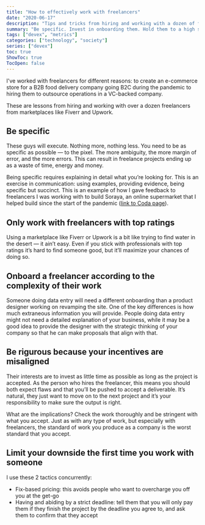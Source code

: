 ```yaml
---
title: "How to effectively work with freelancers"
date: "2020-06-17"
description: "Tips and tricks from hiring and working with a dozen of freelancers over the web"
summary: "Be specific. Invest in onboarding them. Hold them to a high standard."
tags: ["devex", "metrics"]
categories: ["technology", "society"]
series: ["devex"]
toc: true
ShowToc: true
TocOpen: false
---
```


I've worked with freelancers for different reasons: to create an e-commerce store for a B2B food delivery company going B2C during the pandemic to hiring them to outsource operations in a VC-backed company.

These are lessons from hiring and working with over a dozen freelancers from marketplaces like Fiverr and Upwork.

## Be specific

These guys will execute. Nothing more, nothing less. You need to be as specific as possible — to the pixel. The more ambiguity, the more margin of error, and the more errors. This can result in freelance projects ending up as a waste of time, energy and money.

Being specific requires explaining in detail what you’re looking for. This is an exercise in communication: using examples, providing evidence, being specific but succinct. This is an example of how I gave feedback to freelancers I was working with to build Soraya, an online supermarket that I helped build since the start of the pandemic ([link to Coda page](https://coda.io/d/Briefing-Shopify-e-commerce-project_dNoIf5IqnaX/Changes-To-be-done_suyj_1G_#_lu3r175U)).

## Only work with freelancers with top ratings

Using a marketplace like Fiverr or Upwork is a bit like trying to find water in the desert — it ain’t easy. Even if you stick with professionals with top ratings it’s hard to find someone good, but it’ll maximize your chances of doing so.

## Onboard a freelancer according to the complexity of their work

Someone doing data entry will need a different onboarding than a product designer working on revamping the site. One of the key differences is how much extraneous information you will provide. People doing data entry might not need a detailed explanation of your business, while it may be a good idea to provide the designer with the strategic thinking of your company so that he can make proposals that align with that.

## Be rigurous because your incentives are misaligned

Their interests are to invest as little time as possible as long as the project is accepted. As the person who hires the freelancer, this means you should both expect flaws and that you’ll be pushed to accept a deliverable. It’s natural, they just want to move on to the next project and it’s your responsibility to make sure the output is right.

What are the implications? Check the work thoroughly and be stringent with what you accept. Just as with any type of work, but especially with freelancers, the standard of work you produce as a company is the worst standard that you accept.

## Limit your downside the first time you work with someone

I use these 2 tactics concurrently:

- Fix-based pricing: this avoids people who want to overcharge you off you at the get-go
- Having and abiding by a strict deadline: tell them that you will only pay them if they finish the project by the deadline you agree to, and ask them to confirm that they accept
